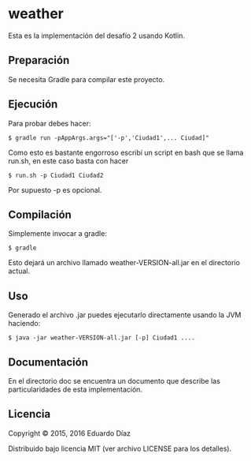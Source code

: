 # weather

Esta es la implementación del desafío 2 usando Kotlin.

## Preparación

Se necesita Gradle para compilar este proyecto.

## Ejecución 

Para probar debes hacer:

    $ gradle run -pAppArgs.args="['-p','Ciudad1',... Ciudad]"
     
Como esto es bastante engorroso escribí un script en bash que se llama run.sh, en este caso basta con hacer

    $ run.sh -p Ciudad1 Ciudad2
    
    
Por supuesto -p es opcional.

    
## Compilación

Simplemente invocar a gradle:

    $ gradle
    
Esto dejará un archivo llamado weather-VERSION-all.jar en el directorio actual.

## Uso

Generado el archivo .jar puedes ejecutarlo directamente usando la JVM haciendo:

    $ java -jar weather-VERSION-all.jar [-p] Ciudad1 ....
  
## Documentación

En el directorio doc se encuentra un documento que describe las particularidades de esta implementación.

## Licencia

Copyright © 2015, 2016 Eduardo Díaz

Distribuido bajo licencia MIT (ver archivo LICENSE para los detalles).
